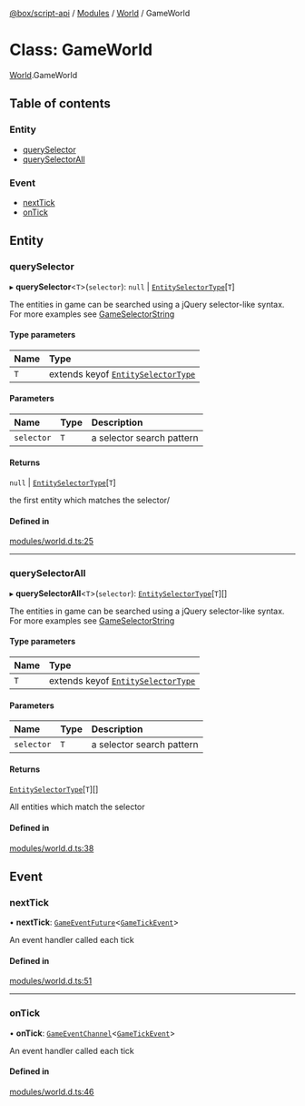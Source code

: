 [@box/script-api](../README.md) / [Modules](../modules.md) / [World](../modules/World.md) / GameWorld

# Class: GameWorld

[World](../modules/World.md).GameWorld

## Table of contents

### Entity

- [querySelector](World.GameWorld.md#queryselector)
- [querySelectorAll](World.GameWorld.md#queryselectorall)

### Event

- [nextTick](World.GameWorld.md#nexttick)
- [onTick](World.GameWorld.md#ontick)

## Entity

### querySelector

▸ **querySelector**<`T`\>(`selector`): ``null`` \| [`EntitySelectorType`](../modules/World.md#entityselectortype)[`T`]

The entities in game can be searched using a jQuery selector-like syntax.
For more examples see [GameSelectorString](../modules/World.md#gameselectorstring)

#### Type parameters

| Name | Type |
| :------ | :------ |
| `T` | extends keyof [`EntitySelectorType`](../modules/World.md#entityselectortype) |

#### Parameters

| Name | Type | Description |
| :------ | :------ | :------ |
| `selector` | `T` | a selector search pattern |

#### Returns

``null`` \| [`EntitySelectorType`](../modules/World.md#entityselectortype)[`T`]

the first entity which matches the selector/

#### Defined in

[modules/world.d.ts:25](https://github.com/box-engine/script-api/blob/861e99e/server/modules/world.d.ts#L25)

___

### querySelectorAll

▸ **querySelectorAll**<`T`\>(`selector`): [`EntitySelectorType`](../modules/World.md#entityselectortype)[`T`][]

The entities in game can be searched using a jQuery selector-like syntax.
For more examples see [GameSelectorString](../modules/World.md#gameselectorstring)

#### Type parameters

| Name | Type |
| :------ | :------ |
| `T` | extends keyof [`EntitySelectorType`](../modules/World.md#entityselectortype) |

#### Parameters

| Name | Type | Description |
| :------ | :------ | :------ |
| `selector` | `T` | a selector search pattern |

#### Returns

[`EntitySelectorType`](../modules/World.md#entityselectortype)[`T`][]

All entities which match the selector

#### Defined in

[modules/world.d.ts:38](https://github.com/box-engine/script-api/blob/861e99e/server/modules/world.d.ts#L38)

## Event

### nextTick

• **nextTick**: [`GameEventFuture`](../modules/_.md#gameeventfuture)<[`GameTickEvent`](World.GameTickEvent.md)\>

An event handler called each tick

#### Defined in

[modules/world.d.ts:51](https://github.com/box-engine/script-api/blob/861e99e/server/modules/world.d.ts#L51)

___

### onTick

• **onTick**: [`GameEventChannel`](../modules/_.md#gameeventchannel)<[`GameTickEvent`](World.GameTickEvent.md)\>

An event handler called each tick

#### Defined in

[modules/world.d.ts:46](https://github.com/box-engine/script-api/blob/861e99e/server/modules/world.d.ts#L46)
